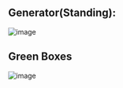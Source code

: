 ## Generator(Standing):
![image](https://user-images.githubusercontent.com/81629958/138579367-f7987c4e-4267-4843-9b30-753d141b244d.png)

## Green Boxes
![image](https://user-images.githubusercontent.com/81629958/138579437-a2b175c8-8fc1-46b7-8489-572238067f70.png)
